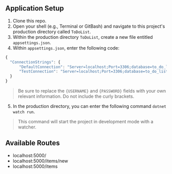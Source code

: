 ## Application Setup

1. Clone this repo.
2. Open your shell (e.g., Terminal or GitBash) and navigate to this project's production directory called `ToDoList`. 
3. Within the production directory `ToDoList`, create a new file entitled `appsettings.json`.
4. Within `appsettings.json`, enter the following code:
```javascript
{
  "ConnectionStrings": {
      "DefaultConnection": "Server=localhost;Port=3306;database=to_do_list_with_mysqlconnector;uid={USERNAME};pwd={PASSWORD};",
      "TestConnection": "Server=localhost;Port=3306;database=to_do_list_with_mysqlconnector_test;uid=root;pwd=epicodus;"
  }
}
```
  > Be sure to replace the `{USERNAME}` and `{PASSWORD}` fields with your own relevant information. Do not include the curly brackets.
5. In the production directory, you can enter the following command `dotnet watch run`.
  > This command will start the project in development mode with a watcher.

## Available Routes

* localhost:5000/
* localhost:5000/items/new
* localhost:5000/items